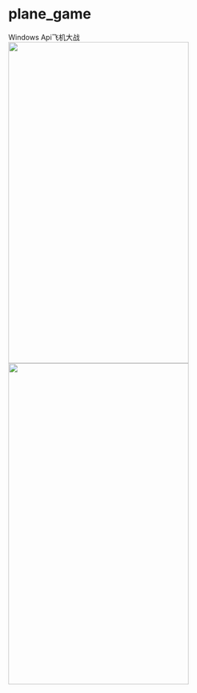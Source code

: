 # plane_game
Windows Api飞机大战
<img src="https://github.com/yongweixie/plane_game/edit/master/TIM截图20190416110125.png" height="640" width="360" >
<img src="https://github.com/yongweixie/plane_game/edit/master/TIM截图20190416110156.png" height="640" width="360" >
